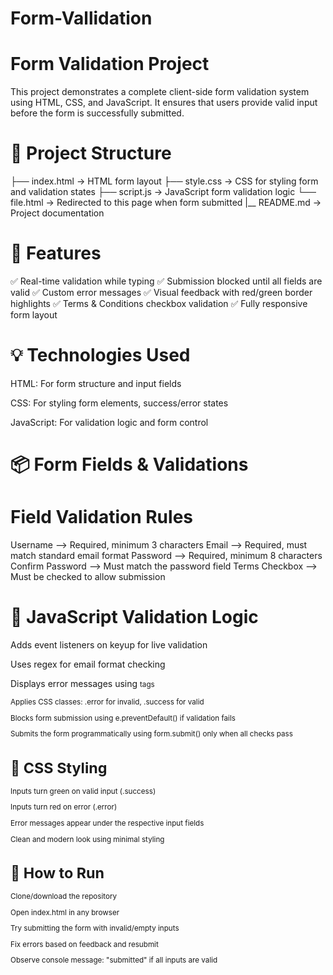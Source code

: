 # Form-Vallidation

# Form Validation Project
This project demonstrates a complete client-side form validation system using HTML, CSS, and JavaScript. It ensures that users provide valid input before the form is successfully submitted.

# 📁 Project Structure


├── index.html        → HTML form layout
├── style.css         → CSS for styling form and validation states
├── script.js         → JavaScript form validation logic
└── file.html         → Redirected to this page when form submitted
|__ README.md         → Project documentation

# 🧾 Features
✅ Real-time validation while typing
✅ Submission blocked until all fields are valid
✅ Custom error messages
✅ Visual feedback with red/green border highlights
✅ Terms & Conditions checkbox validation
✅ Fully responsive form layout

# 💡 Technologies Used

HTML: For form structure and input fields

CSS: For styling form elements, success/error states

JavaScript: For validation logic and form control

# 📦 Form Fields & Validations
# Field	Validation Rules
Username -->	Required, minimum 3 characters
Email	   -->  Required, must match standard email format
Password -->	Required, minimum 8 characters
Confirm Password -->	Must match the password field
Terms Checkbox	-->   Must be checked to allow submission

# 🔐 JavaScript Validation Logic
Adds event listeners on keyup for live validation

Uses regex for email format checking

Displays error messages using <small> tags

Applies CSS classes: .error for invalid, .success for valid

Blocks form submission using e.preventDefault() if validation fails

Submits the form programmatically using form.submit() only when all checks pass

# 🎨 CSS Styling
Inputs turn green on valid input (.success)

Inputs turn red on error (.error)

Error messages appear under the respective input fields

Clean and modern look using minimal styling

# 🧪 How to Run
Clone/download the repository

Open index.html in any browser

Try submitting the form with invalid/empty inputs

Fix errors based on feedback and resubmit

Observe console message: "submitted" if all inputs are valid

